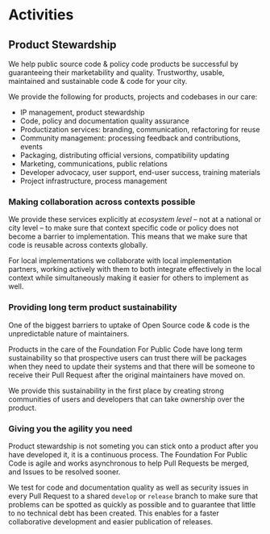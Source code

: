 # Activities

## Product Stewardship

We help public source code & policy code products be successful by guaranteeing their marketability and quality. Trustworthy, usable, maintained and sustainable code & code for your city.

We provide the following for products, projects and codebases in our care:

* IP management, product stewardship
* Code, policy and documentation quality assurance
* Productization services: branding, communication, refactoring for reuse
* Community management: processing feedback and contributions, events
* Packaging, distributing official versions, compatibility updating
* Marketing, communications, public relations
* Developer advocacy, user support, end-user success, training materials
* Project infrastructure, process management

### Making collaboration across contexts possible

We provide these services explicitly at _ecosystem level_ – not at a national or city level – to make sure that context specific code or policy does not become a barrier to implementation.
This means that we make sure that code is reusable across contexts globally.

For local implementations we collaborate with local implementation partners, working actively with them to both integrate effectively in the local context while simultaneously making it easier for others to implement as well.

### Providing long term product sustainability

One of the biggest barriers to uptake of Open Source code & code is the unpredictable nature of maintainers.

Products in the care of the Foundation For Public Code have long term sustainability so that prospective users can trust there will be packages when they need to update their systems and that there will be someone to receive their Pull Request after the original maintainers have moved on.

We provide this sustainability in the first place by creating strong communities of users and developers that can take ownership over the product.

### Giving you the agility you need

Product stewardship is not someting you can stick onto a product after you have developed it, it is a continuous process. The Foundation For Public Code is agile and works asynchronous to help Pull Requests be merged, and Issues to be resolved sooner.

We test for code and documentation quality as well as security issues in every Pull Request to a shared `develop` or `release` branch to make sure that problems can be spotted as quickly as possible and to guarantee that little to no technical debt has been created. This enables for a faster collaborative development and easier publication of releases.
